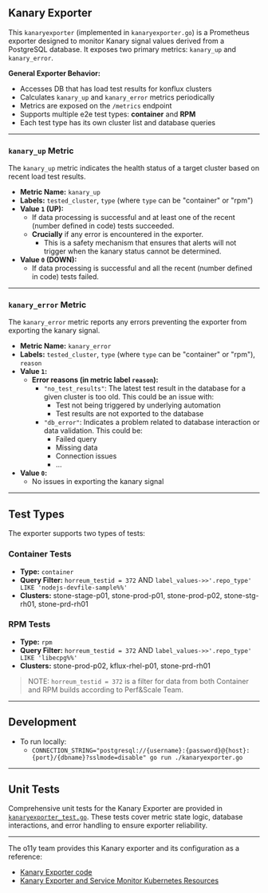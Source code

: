 ## Kanary Exporter

This `kanaryexporter` (implemented in `kanaryexporter.go`) is a Prometheus exporter designed to monitor Kanary signal values derived from a PostgreSQL database. It exposes two primary metrics: `kanary_up` and `kanary_error`.

**General Exporter Behavior:**

- Accesses DB that has load test results for konflux clusters
- Calculates `kanary_up` and `kanary_error` metrics periodically
- Metrics are exposed on the `/metrics` endpoint
- Supports multiple e2e test types: **container** and **RPM**
- Each test type has its own cluster list and database queries

---

### `kanary_up` Metric

The `kanary_up` metric indicates the health status of a target cluster based on recent load test results.

- **Metric Name:** `kanary_up`
- **Labels:** `tested_cluster`, `type` (where `type` can be "container" or "rpm")
- **Value `1` (UP):**
  - If data processing is successful and at least one of the recent (number defined in code) tests succeeded.
  - **Crucially** if any error is encountered in the exporter.
    - This is a safety mechanism that ensures that alerts will not trigger when the kanary status cannot be determined.
- **Value `0` (DOWN):**
  - If data processing is successful and all the recent (number defined in code) tests failed.

---

### `kanary_error` Metric

The `kanary_error` metric reports any errors preventing the exporter from exporting the kanary signal.

- **Metric Name:** `kanary_error`
- **Labels:** `tested_cluster`, `type` (where `type` can be "container" or "rpm"), `reason`
- **Value `1`:**
  - **Error reasons (in metric label `reason`):**
    - `"no_test_results"`: The latest test result in the database for a given cluster is too old. This could be an issue with:
      - Test not being triggered by underlying automation
      - Test results are not exported to the database
    - `"db_error"`: Indicates a problem related to database interaction or data validation. This could be:
      - Failed query
      - Missing data
      - Connection issues
      - ...
- **Value `0`:**
  - No issues in exporting the kanary signal

---

## Test Types

The exporter supports two types of tests:

### Container Tests

- **Type:** `container`
- **Query Filter:** `horreum_testid = 372` AND `label_values->>'.repo_type' LIKE 'nodejs-devfile-sample%%'`
- **Clusters:** stone-stage-p01, stone-prod-p01, stone-prod-p02, stone-stg-rh01, stone-prd-rh01

### RPM Tests

- **Type:** `rpm`
- **Query Filter:** `horreum_testid = 372` AND `label_values->>'.repo_type' LIKE 'libecpg%%'`
- **Clusters:** stone-prod-p02, kflux-rhel-p01, stone-prd-rh01

> NOTE: `horreum_testid = 372` is a filter for data from both Container and RPM builds according to Perf&Scale Team.

---

## Development

- To run locally:
  - `CONNECTION_STRING="postgresql://{username}:{password}@{host}:{port}/{dbname}?sslmode=disable" go run ./kanaryexporter.go`

---

## Unit Tests

Comprehensive unit tests for the Kanary Exporter are provided in [`kanaryexporter_test.go`](https://github.com/redhat-appstudio/o11y/tree/main/exporters/kanaryexporter_test.go). These tests cover metric state logic, database interactions, and error handling to ensure exporter reliability.

---

The o11y team provides this Kanary exporter and its configuration as a reference:

- [Kanary Exporter code](https://github.com/redhat-appstudio/o11y/tree/main/exporters/kanaryexporter.go)
- [Kanary Exporter and Service Monitor Kubernetes Resources](https://github.com/redhat-appstudio/o11y/tree/main/config/exporters/monitoring/kanary/base)
